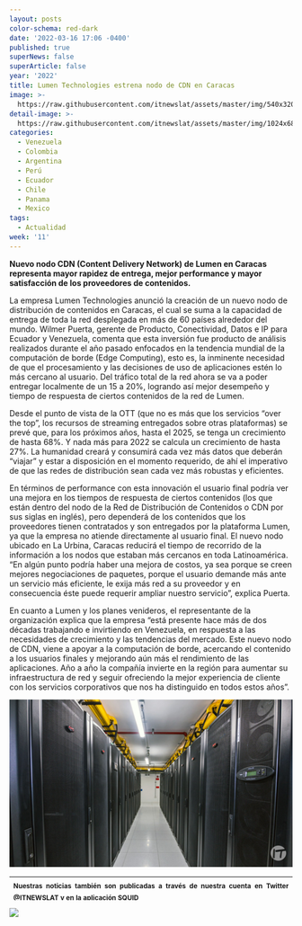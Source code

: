 ```yaml
---
layout: posts
color-schema: red-dark
date: '2022-03-16 17:06 -0400'
published: true
superNews: false
superArticle: false
year: '2022'
title: Lumen Technologies estrena nodo de CDN en Caracas
image: >-
  https://raw.githubusercontent.com/itnewslat/assets/master/img/540x320/Data-Center-Lumen-CCS-p.jpg
detail-image: >-
  https://raw.githubusercontent.com/itnewslat/assets/master/img/1024x680/Data-Center-Lumen-CCS-g.jpg
categories:
  - Venezuela
  - Colombia
  - Argentina
  - Perú
  - Ecuador
  - Chile
  - Panama
  - Mexico
tags:
  - Actualidad
week: '11'
---
```

**Nuevo nodo CDN (Content Delivery Network) de Lumen en Caracas representa mayor rapidez de entrega, mejor performance y mayor satisfacción de los proveedores de contenidos.**

La empresa Lumen Technologies anunció la creación de un nuevo nodo de distribución de contenidos en Caracas, el cual se suma a la capacidad de entrega de toda la red desplegada en más de 60 países alrededor del mundo. Wilmer Puerta, gerente de Producto, Conectividad, Datos e IP para Ecuador y Venezuela, comenta que esta inversión fue producto de análisis realizados durante el año pasado enfocados en la tendencia mundial de la computación de borde (Edge Computing), esto es, la inminente necesidad de que el procesamiento y las decisiones de uso de aplicaciones estén lo más cercano al usuario. Del tráfico total de la red ahora se va a poder entregar localmente de un 15 a 20%, logrando así mejor desempeño y tiempo de respuesta de ciertos contenidos de la red de Lumen.

Desde el punto de vista de la OTT (que no es más que los servicios “over the top”, los recursos de streaming entregados sobre otras plataformas) se prevé que, para los próximos años, hasta el 2025, se tenga un crecimiento de hasta 68%. Y nada más para 2022 se calcula un crecimiento de hasta 27%. La humanidad creará y consumirá cada vez más datos que deberán “viajar” y estar a disposición en el momento requerido, de ahí el imperativo de que las redes de distribución sean cada vez más robustas y eficientes.  

En términos de performance con esta innovación el usuario final podría ver una mejora en los tiempos de respuesta de ciertos contenidos (los que están dentro del nodo de la Red de Distribución de Contenidos o CDN por sus siglas en inglés), pero dependerá de los contenidos que los proveedores tienen contratados y son entregados por la plataforma Lumen, ya que la empresa no atiende directamente al usuario final. El nuevo nodo ubicado en La Urbina, Caracas reducirá el tiempo de recorrido de la información a los nodos que estaban más cercanos en toda Latinoamérica. “En algún punto podría haber una mejora de costos, ya sea porque se creen mejores negociaciones de paquetes, porque el usuario demande más ante un servicio más eficiente, le exija más red a su proveedor y en consecuencia éste puede requerir ampliar nuestro servicio”, explica Puerta. 

En cuanto a Lumen y los planes venideros, el representante de la organización explica que la empresa “está presente hace más de dos décadas trabajando e invirtiendo en Venezuela, en respuesta a las necesidades de crecimiento y las tendencias del mercado. Este nuevo nodo de CDN, viene a apoyar a la computación de borde, acercando el contenido a los usuarios finales y mejorando aún más el rendimiento de las aplicaciones.  Año a año la compañía invierte en la región para aumentar su infraestructura de red y seguir ofreciendo la mejor experiencia de cliente con los servicios corporativos que nos ha distinguido en todos estos años”. 

![](https://raw.githubusercontent.com/itnewslat/assets/master/img/540x320/Data-Center-Lumen-CCS-p.jpg)

<table style="height: 42px;" width="569">
<tbody>
<tr>
<td style="text-align: justify;"><sub><strong>Nuestras noticias también son publicadas a través de nuestra cuenta en Twitter <a href="https://twitter.com/itnewslat?lang=es">@ITNEWSLAT</a> y en la aplicación <a href="https://squidapp.co/en/">SQUID</a></strong></sub></td>
</tr>
</tbody>
</table>

<img src="https://tracker.metricool.com/c3po.jpg?hash=56f88a41e39ab42c063cc51676587a04"/>
